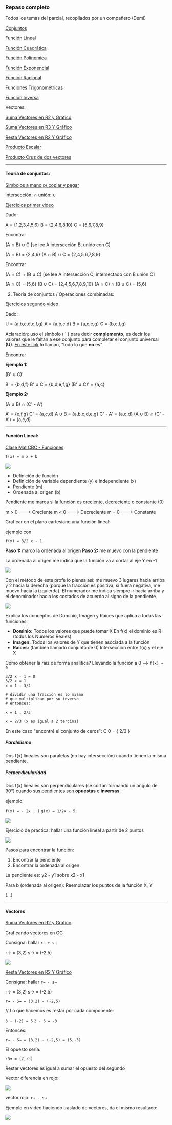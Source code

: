 ### Repaso completo
Todos los temas del parcial, recopilados por un compañero (Demi)

[Conjuntos](https://www.youtube.com/watch?v=YZRRUFG2UOY) 

[Función Lineal](https://www.youtube.com/watch?v=09kcKGsSEbw)

[Función Cuadrática](https://www.youtube.com/watch?v=9Qu4fodFQG4)

[Función Polinomica](https://www.youtube.com/watch?v=co7E4VAHQR8)

[Función Exponencial](https://www.youtube.com/watch?v=gea1Wz-yMC0)

[Función Racional](https://www.youtube.com/watch?v=4PWf27vLNQs)

[Funciones Trigonométricas](https://www.youtube.com/watch?v=4tpi87_Y_y0)

[Función Inversa](https://www.youtube.com/watch?v=lfM_PBfIkvk)

Vectores:

[Suma Vectores en R2 y Gráfico](https://www.youtube.com/watch?v=xURTgxvG-3c)

[Suma Vectores en R3 Y Gráfico](https://www.youtube.com/watch?v=sqkni90xet0)

[Resta Vectores en R2 Y Gráfico](https://www.youtube.com/watch?v=vL8GIHsantM)

[Producto Escalar](https://www.youtube.com/watch?v=5Yj9EVLJXBM)

[Producto Cruz de dos vectores](https://www.youtube.com/watch?v=fmAhi1N-uL8&t=361s)

---
#### Teoría de conjuntos:

[Simbolos a mano p/ copiar y pegar](https://www.disfrutalasmatematicas.com/conjuntos/simbolos.html)

intersección: ∩
unión: ∪

[Ejercicios primer video](https://www.youtube.com/watch?v=YZRRUFG2UOY)

Dado:

A = {1,2,3,4,5,6}
B = {2,4,6,8,10}
C = {5,6,7,8,9}

Encontrar

(A ∩ B) ∪ C 
[se lee A intersección B, unido con C]

(A ∩ B) = {2,4,6}
(A ∩ B) ∪ C = {2,4,5,6,7,8,9}

Encontrar

(A ∩ C) ∩ (B ∪ C) 
[se lee A intersección C, intersectado con B unión C]

(A ∩ C) = {5,6}
(B ∪ C) = {2,4,5,6,7,8,9,10}
(A ∩ C) ∩ (B ∪ C)  = {5,6}

2) Teoría de conjuntos / Operaciones combinadas:

[Ejercicios segundo video](https://www.youtube.com/watch?v=nOQ0Y0lfzwM)

Dado:

U = {a,b,c,d,e,f,g}
A = {a,b,c,d}
B = {a,c,e,g}
C = {b,e,f,g}

Aclaración: uso el símbolo ( ' ) para decir **complemento**, es decir los valores que le faltan a ese conjunto para completar el conjunto universal **(U)**. [En este link](https://www.disfrutalasmatematicas.com/conjuntos/venn-diagramas.html) lo llaman, "todo lo que **no** es" .

Encontrar

**Ejemplo 1:**

(B' ∪ C)'

B' = {b,d,f}
B' ∪ C = {b,d,e,f,g}
(B' ∪ C)' = {a,c}

**Ejemplo 2:**

(A ∪ B) ∩ (C' - A')

A' = {e,f,g}
C' = {a,c,d}
A ∪ B = {a,b,c,d,e,g}
C' - A' = {a,c,d}
(A ∪ B) ∩ (C' - A') = {a,c,d}

---

#### Función Lineal:
[Clase Mat CBC - Funciones](https://www.youtube.com/watch?v=09kcKGsSEbw)

`f(x) = m x + b`

![](113-assets/ppt-135-mat.png)

- Definición de función
- Definición de variable dependiente (y) e independiente (x)
- Pendiente (m)
- Ordenada al origen (b)

Pendiente me marca si la función es creciente, decreciente o constante (0)

m > 0 ---> Creciente
m < 0 ---> Decreciente
m = 0 ---> Constante

Graficar en el plano cartesiano una función lineal:

ejemplo con

`f(x) = 3/2 x - 1`

**Paso 1:** marco la ordenada al origen
**Paso 2:** me muevo con la  pendiente

La ordenada al origen me indica que la función va a cortar al eje Y en -1

![](113-assets/ppt-136-mat.png)

Con el método de este profe lo piensa así: me muevo 3 lugares hacia arriba y 2 hacia la derecha (porque la fracción es positiva, si fuera negativa, me muevo hacia la izquierda). El numerador me indica siempre ir hacia arriba y el denominador hacia los costados de acuerdo al signo de la pendiente.

![](113-assets/ppt-137-mat.png)

Explica los conceptos de Dominio, Imagen y Raices que aplica a todas las funciones:

- **Dominio:** Todos los valores que puede tomar X
En f(x) el dominio es R (todos los Números Reales)
- **Imagen:** Todos los valores de Y que tienen asociada a la función
- **Raíces:** (también llamado conjunto de 0) Intersección entre f(x) y el eje X

Cómo obtener la raíz de forma analítica? 
Llevando la función a 0 --> `f(x) = 0`

```
3/2 x - 1 = 0 
3/2 x = 1
x = 1 : 3/2

# dividir una fracción es lo mismo
# que multiplicar por su inverso
# entonces:

x = 1 . 2/3 

x = 2/3 (x es igual a 2 tercios)
```

En este caso "encontré el conjunto de ceros":
C 0 = { 2/3 }

##### Paralelismo
Dos f(x) lineales son  paralelas (no hay intersección) cuando tienen la misma pendiente.

##### Perpendicularidad
Dos f(x) lineales son perpendiculares (se cortan formando un ángulo de 90°) cuando sus pendientes son **opuestas** e **inversas**.

ejemplo:

` f(x) = - 2x + 1 `
` g(x) = 1/2x - 5 `

![](ppt-141-mat.png)

Ejercicio de práctica: hallar una función lineal a partir de 2 puntos

![](113-assets/ppt-142-mat.png)

Pasos para encontrar la función:

1) Encontrar la pendiente
2) Encontrar la ordenada al origen

La pendiente es: y2 - y1 sobre x2 - x1

Para b (ordenada al origen): Reemplazar los puntos de la función X, Y

(...)

---


#### Vectores
[Suma Vectores en R2 y Gráfico](https://www.youtube.com/watch?v=xURTgxvG-3c)

Graficando vectores en GG

Consigna: hallar ` r→ + s→ ` 

r→ = (3,2)
s→ = (-2,5)

![](113-assets/ppt-138-mat.png)

[Resta Vectores en R2 Y Gráfico](https://www.youtube.com/watch?v=vL8GIHsantM)

Consigna: hallar ` r→ - s→ ` 

r→ = (3,2)
s→ = (-2,5)

`r→ - S→ = (3,2) - (-2,5) `

// Lo que hacemos es restar por cada componente:

` 3 - (-2) = 5 `
` 2 - 5 = -3 `

Entonces:

` r→ - S→ = (3,2) - (-2,5) = (5,-3) `

El opuesto sería:

` -S→ = (2,-5) `

Restar vectores es igual a sumar el opuesto del segundo

Vector diferencia en rojo:

![](113-assets/ppt-139-mat.png)

vector rojo:
` r→ - s→ `

Ejemplo en video haciendo traslado de vectores, da el mismo resultado:

![](113-assets/ppt-140-mat.png)

